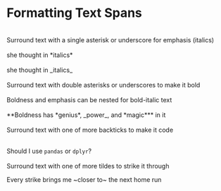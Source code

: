 # Formatting Text Spans<br>
<br>
Surround text with a single asterisk or underscore for emphasis (italics)<br>
<br>
she thought in *italics*<br>
<br>
she thought in _italics_<br>
<br>
Surround text with double asterisks or underscores to make it bold<br>
<br>
Boldness and emphasis can be nested for bold-italic text<br>
<br>
**Boldness has *genius*, _power_, and *magic*** in it<br>
<br>
Surround text with one of more backticks to make it code<br>
<br>

Should I use `pandas` or `dplyr`?<br>
<br>
Surround text with one of more tildes to strike it through<br>

Every strike brings me ~closer to~ the next home run<br>
